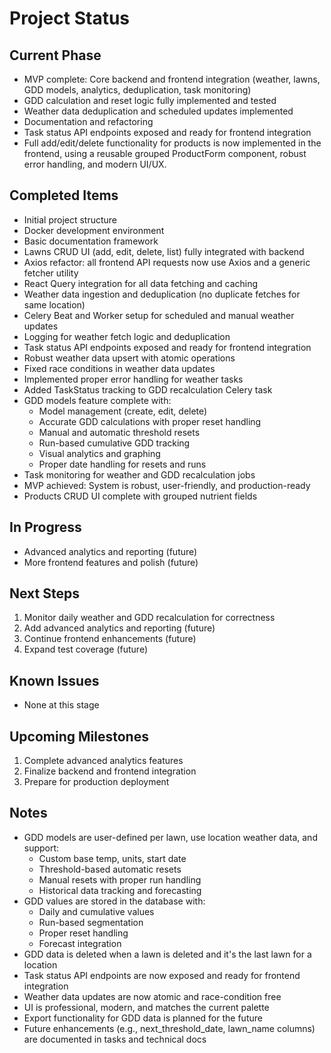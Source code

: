 # Project Status

## Current Phase

- MVP complete: Core backend and frontend integration (weather, lawns, GDD models, analytics, deduplication, task monitoring)
- GDD calculation and reset logic fully implemented and tested
- Weather data deduplication and scheduled updates implemented
- Documentation and refactoring
- Task status API endpoints exposed and ready for frontend integration
- Full add/edit/delete functionality for products is now implemented in the frontend, using a reusable grouped ProductForm component, robust error handling, and modern UI/UX.

## Completed Items

- Initial project structure
- Docker development environment
- Basic documentation framework
- Lawns CRUD UI (add, edit, delete, list) fully integrated with backend
- Axios refactor: all frontend API requests now use Axios and a generic fetcher utility
- React Query integration for all data fetching and caching
- Weather data ingestion and deduplication (no duplicate fetches for same location)
- Celery Beat and Worker setup for scheduled and manual weather updates
- Logging for weather fetch logic and deduplication
- Task status API endpoints exposed and ready for frontend integration
- Robust weather data upsert with atomic operations
- Fixed race conditions in weather data updates
- Implemented proper error handling for weather tasks
- Added TaskStatus tracking to GDD recalculation Celery task
- GDD models feature complete with:
  - Model management (create, edit, delete)
  - Accurate GDD calculations with proper reset handling
  - Manual and automatic threshold resets
  - Run-based cumulative GDD tracking
  - Visual analytics and graphing
  - Proper date handling for resets and runs
- Task monitoring for weather and GDD recalculation jobs
- MVP achieved: System is robust, user-friendly, and production-ready
- Products CRUD UI complete with grouped nutrient fields

## In Progress

- Advanced analytics and reporting (future)
- More frontend features and polish (future)

## Next Steps

1. Monitor daily weather and GDD recalculation for correctness
2. Add advanced analytics and reporting (future)
3. Continue frontend enhancements (future)
4. Expand test coverage (future)

## Known Issues

- None at this stage

## Upcoming Milestones

1. Complete advanced analytics features
2. Finalize backend and frontend integration
3. Prepare for production deployment

## Notes

- GDD models are user-defined per lawn, use location weather data, and support:
  - Custom base temp, units, start date
  - Threshold-based automatic resets
  - Manual resets with proper run handling
  - Historical data tracking and forecasting
- GDD values are stored in the database with:
  - Daily and cumulative values
  - Run-based segmentation
  - Proper reset handling
  - Forecast integration
- GDD data is deleted when a lawn is deleted and it's the last lawn for a location
- Task status API endpoints are now exposed and ready for frontend integration
- Weather data updates are now atomic and race-condition free
- UI is professional, modern, and matches the current palette
- Export functionality for GDD data is planned for the future
- Future enhancements (e.g., next_threshold_date, lawn_name columns) are documented in tasks and technical docs
